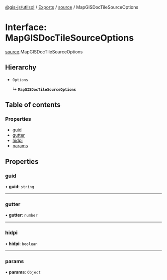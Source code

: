 [@gis-js/utilsol](../README.md) / [Exports](../modules.md) / [source](../modules/source.md) / MapGISDocTileSourceOptions

# Interface: MapGISDocTileSourceOptions

[source](../modules/source.md).MapGISDocTileSourceOptions

## Hierarchy

- `Options`

  ↳ **`MapGISDocTileSourceOptions`**

## Table of contents

### Properties

- [guid](source.MapGISDocTileSourceOptions.md#guid)
- [gutter](source.MapGISDocTileSourceOptions.md#gutter)
- [hidpi](source.MapGISDocTileSourceOptions.md#hidpi)
- [params](source.MapGISDocTileSourceOptions.md#params)

## Properties

### guid

• **guid**: `string`

___

### gutter

• **gutter**: `number`

___

### hidpi

• **hidpi**: `boolean`

___

### params

• **params**: `Object`
